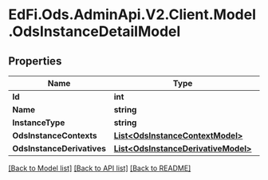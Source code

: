 # EdFi.Ods.AdminApi.V2.Client.Model.OdsInstanceDetailModel

## Properties

Name | Type | Description | Notes
------------ | ------------- | ------------- | -------------
**Id** | **int** |  | [optional] 
**Name** | **string** |  | [optional] 
**InstanceType** | **string** |  | [optional] 
**OdsInstanceContexts** | [**List&lt;OdsInstanceContextModel&gt;**](OdsInstanceContextModel.md) |  | [optional] 
**OdsInstanceDerivatives** | [**List&lt;OdsInstanceDerivativeModel&gt;**](OdsInstanceDerivativeModel.md) |  | [optional] 

[[Back to Model list]](../README.md#documentation-for-models) [[Back to API list]](../README.md#documentation-for-api-endpoints) [[Back to README]](../README.md)

